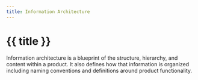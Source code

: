 ```yaml
---
title: Information Architecture
---
```


# {{ title }}
Information architecture is a blueprint of the structure, hierarchy, and content within a product. It also defines how that information is organized including naming conventions and definitions around product functionality.
